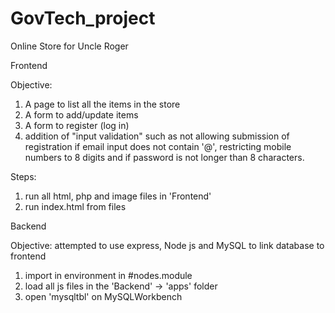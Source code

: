 # GovTech_project

Online Store for Uncle Roger

Frontend

Objective: 
1. A page to list all the items in the store
2. A form to add/update items
3. A form to register (log in)
4. addition of "input validation" such as not allowing submission of registration if email input does not contain '@', restricting mobile numbers to 8 digits and  if password is not longer than 8 characters. 

Steps:
1. run all html, php and image files in 'Frontend'
2. run index.html from files

Backend

Objective: attempted to use express, Node js and MySQL to link database to frontend
1. import in environment in #nodes.module
2. load all js files in the 'Backend' -> 'apps' folder 
3. open 'mysqltbl' on MySQLWorkbench
